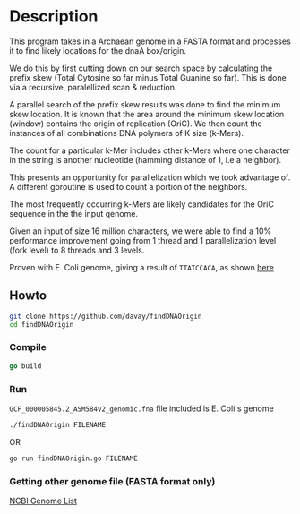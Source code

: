 # Description
This program takes in a Archaean genome in a FASTA format and processes it to find likely locations for the dnaA box/origin.

We do this by first cutting down on our search space by calculating the prefix skew (Total Cytosine so far minus Total Guanine so far). This is done via a recursive, paralellized scan & reduction.

A parallel search of the prefix skew results was done to find the minimum skew location. It is known that the area around the minimum skew location (window) contains the origin of replication (OriC). We then count the instances of all combinations DNA polymers of K size (k-Mers).

The count for a particular k-Mer includes other k-Mers where one character in the string is another nucleotide (hamming distance of 1, i.e a neighbor). 

This presents an opportunity for parallelization which we took advantage of. A different goroutine is used to count a portion of the neighbors. 

The most frequently occurring k-Mers are likely candidates for the OriC sequence in the the input genome.

Given an input of size 16 million characters, we were able to find a 10% performance improvement going from 1 thread and 1 parallelization level (fork level) to 8 threads and 3 levels.

Proven with E. Coli genome, giving a result of ```TTATCCACA```, as shown [here](https://www.ncbi.nlm.nih.gov/pmc/articles/PMC3783049/#s1title)
## Howto 

```sh
git clone https://github.com/davay/findDNAOrigin
cd findDNAOrigin
```

### Compile

```go
go build
```


### Run

```GCF_000005845.2_ASM584v2_genomic.fna``` file included is E. Coli's genome
```sh
./findDNAOrigin FILENAME
```
OR
```sh
go run findDNAOrigin.go FILENAME
```

### Getting other genome file (FASTA format only)

[NCBI Genome List](https://www.ncbi.nlm.nih.gov/genome/browse/#!/overview/)
